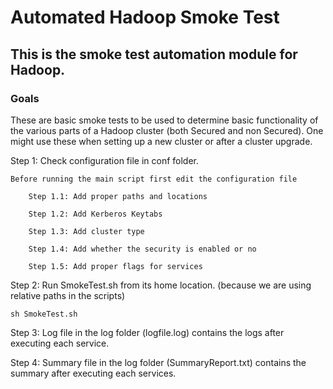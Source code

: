 # Automated Hadoop Smoke Test

## This is the smoke test automation module for Hadoop.

### Goals

These are basic smoke tests to be used to determine basic functionality of the various parts of a Hadoop cluster (both Secured and non Secured). One might use these when setting up a new cluster or after a cluster upgrade.


Step 1: Check configuration file in conf folder.

	Before running the main script first edit the configuration file

		Step 1.1: Add proper paths and locations

		Step 1.2: Add Kerberos Keytabs

		Step 1.3: Add cluster type

		Step 1.4: Add whether the security is enabled or no

		Step 1.5: Add proper flags for services


Step 2: Run SmokeTest.sh from its home location. (because we are using relative paths in the scripts)

`sh SmokeTest.sh`

Step 3: Log file in the log folder (logfile.log) contains the logs after executing each service.

Step 4: Summary file in the log folder (SummaryReport.txt) contains the summary after executing each services.
